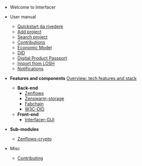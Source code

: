 - Welcome to Interfacer

<!---
- Technology
  - **List of tech features**
	- [Feature1](https://github.com/LedgerProject/Anastasis)
	- [Feature2](https://github.com/LedgerProject/e_privacycentralapp) --->


<!--- Future manual, page by page	
  - [Intro](/pages/user-manual-intro.md)
  - [Sign up](/pages/user-manual-signup.md)
 --->


- User manual
  - [Quickstart da rivedere](/pages/user-manual/quickstart.md)
  - [Add project](/pages/user-manual/add-project.md)
  - [Search project](/pages/user-manual/search-project.md)
  - [Contributions](/pages/user-manual/contributions.md)
  - [Economic Model](/pages/user-manual/economic-model.md)
  - [DID](/pages/user-manual/did.md)
  - [Digital Product Passport](/pages/user-manual/dpp.md)
  - [Import from LOSH](/pages/user-manual/import-losh.md)
  - [Notifications](/pages/user-manual/notifications.md)

- **Features and components**
[Overview: tech features and stack](/pages/components.md)
  - **Back-end**
	- [Zenflows](/pages/zenflows.md)
	- [Zenswarm-storage](/pages/zenswarm-storage.md)
	- [Fabchain](/pages/fabchain.md)
	- [W3C-DID](https://new.dyne.org/W3C-DID/#/)
  - **Front-end**
	- [Interfacer-GUI](/pages/interfacer-gui.md)
<!---	- [Loshifacer](/pages/loshifacer.md) --->

  - **Sub-modules**
	- [Zenflows-crypto](/pages/zenflows-crypto.md)
  
- Misc
  - [Contributing](/general/contributing.md)


<!--- Comments here --->
